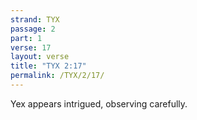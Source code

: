 ```yaml
---
strand: TYX
passage: 2
part: 1
verse: 17
layout: verse
title: "TYX 2:17"
permalink: /TYX/2/17/
---
```

Yex appears intrigued, observing carefully.
